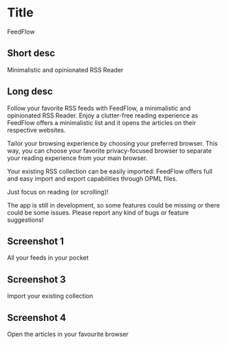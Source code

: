 # Title

FeedFlow

## Short desc

Minimalistic and opinionated RSS Reader

## Long desc

Follow your favorite RSS feeds with FeedFlow, a minimalistic and opinionated RSS
Reader. Enjoy a clutter-free reading experience as FeedFlow offers a
minimalistic list and it opens the articles on their respective websites.

Tailor your browsing experience by choosing your preferred browser. This way,
you can choose your favorite privacy-focused browser to separate your reading
experience from your main browser.

Your existing RSS collection can be easily imported: FeedFlow offers full and
easy import and export capabilities through OPML files.

Just focus on reading (or scrolling)!

The app is still in development, so some features could be missing or there
could be some issues. Please report any kind of bugs or feature suggestions!

## Screenshot 1

All your feeds in your pocket

## Screenshot 3

Import your existing collection

## Screenshot 4

Open the articles in your favourite browser
